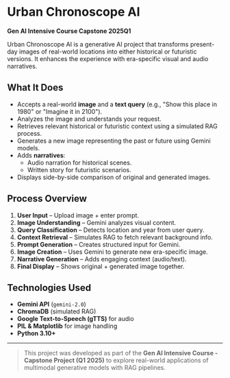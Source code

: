 # Urban Chronoscope AI  
**Gen AI Intensive Course Capstone 2025Q1**

Urban Chronoscope AI is a generative AI project that transforms present-day images of real-world locations into either historical or futuristic versions. It enhances the experience with era-specific visual and audio narratives.

## What It Does

- Accepts a real-world **image** and a **text query** (e.g., "Show this place in 1980" or "Imagine it in 2100").
- Analyzes the image and understands your request.
- Retrieves relevant historical or futuristic context using a simulated RAG process.
- Generates a new image representing the past or future using Gemini models.
- Adds **narratives**:
  - Audio narration for historical scenes.
  -  Written story for futuristic scenarios.
- Displays side-by-side comparison of original and generated images.

## Process Overview

1. **User Input** – Upload image + enter prompt.
2. **Image Understanding** – Gemini analyzes visual content.
3. **Query Classification** – Detects location and year from user query.
4. **Context Retrieval** – Simulates RAG to fetch relevant background info.
5. **Prompt Generation** – Creates structured input for Gemini.
6. **Image Creation** – Uses Gemini to generate new era-specific image.
7. **Narrative Generation** – Adds engaging context (audio/text).
8. **Final Display** – Shows original + generated image together.

## Technologies Used

- **Gemini API** (`gemini-2.0`)
- **ChromaDB** (simulated RAG)
- **Google Text-to-Speech (gTTS)** for audio
- **PIL & Matplotlib** for image handling
- **Python 3.10+**

---

> This project was developed as part of the **Gen AI Intensive Course - Capstone Project (Q1 2025)** to explore real-world applications of multimodal generative models with RAG pipelines.

